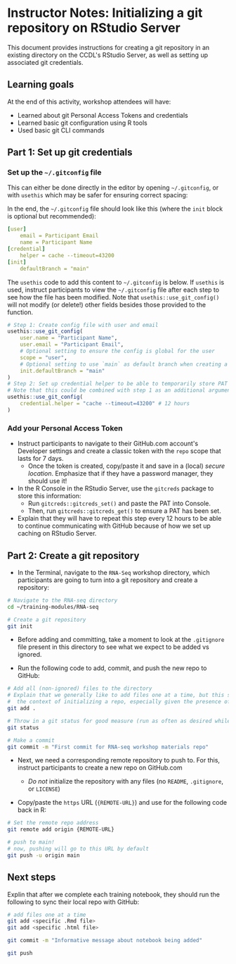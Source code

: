# Instructor Notes: Initializing a git repository on RStudio Server

This document provides instructions for creating a git repository in an existing directory on the CCDL's RStudio Server, as well as setting up associated git credentials.

## Learning goals

At the end of this activity, workshop attendees will have:

* Learned about git Personal Access Tokens and credentials
* Learned basic git configuration using R tools
* Used basic git CLI commands

## Part 1: Set up git credentials

### Set up the `~/.gitconfig` file

This can either be done directly in the editor by opening `~/.gitconfig`, or with `usethis` which may be safer for ensuring correct spacing:

In the end, the `~/.gitconfig` file should look like this (where the `init` block is optional but recommended):

```yml
[user]
    email = Participant Email
    name = Participant Name
[credential]
    helper = cache --timeout=43200
[init]
    defaultBranch = "main"
```

The `usethis` code to add this content to `~/.gitconfig` is below.
If `usethis` is used, instruct participants to view the `~/.gitconfig` file after each step to see how the file has been modified.
Note that `usethis::use_git_config()` will not modify (or delete!) other fields besides those provided to the function.

```r
# Step 1: Create config file with user and email
usethis::use_git_config(
    user.name = "Participant Name",
    user.email = "Participant Email",
    # Optional setting to ensure the config is global for the user
    scope = "user",
    # Optional setting to use `main` as default branch when creating a new repo
    init.defaultBranch = "main"
)
# Step 2: Set up credential helper to be able to temporarily store PAT on the server
# Note that this could be combined with step 1 as an additional argument
usethis::use_git_config(
    credential.helper = "cache --timeout=43200" # 12 hours
)
```

### Add your Personal Access Token

* Instruct participants to navigate to their GitHub.com account's Developer settings and create a classic token with the `repo` scope that lasts for 7 days.
  * Once the token is created, copy/paste it and save in a (local) _secure location_.
  Emphasize that if they have a password manager, they should use it!
* In the R Console in the RStudio Server, use the `gitcreds` package to store this information:
  * Run `gitcreds::gitcreds_set()` and paste the PAT into Console.
  * Then, run `gitcreds::gitcreds_get()` to ensure a PAT has been set.
* Explain that they will have to repeat this step every 12 hours to be able to continue communicating with GitHub because of how we set up caching on RStudio Server.

## Part 2: Create a git repository

* In the Terminal, navigate to the `RNA-Seq` workshop directory, which participants are going to turn into a git repository and create a repository:

```sh
# Navigate to the RNA-seq directory
cd ~/training-modules/RNA-seq

# Create a git repository
git init
```

* Before adding and committing, take a moment to look at the `.gitignore` file present in this directory to see what we expect to be added vs ignored.

* Run the following code to add, commit, and push the new repo to GitHub:
```sh
# Add all (non-ignored) files to the directory
# Explain that we generally like to add files one at a time, but this strategy is appropriate for
#  the context of initializing a repo, especially given the presence of the .gitignore file!
git add .

# Throw in a git status for good measure (run as often as desired while using git!)
git status

# Make a commit
git commit -m "First commit for RNA-seq workshop materials repo"
```

* Next, we need a corresponding remote repository to push to.
For this, instruct participants to create a new repo on GitHub.com
    * _Do not_ initialize the repository with any files (no `README`, `.gitignore`, or `LICENSE`)

* Copy/paste the `https` URL (`{REMOTE-URL}`) and use for the following code back in R:
```sh
# Set the remote repo address
git remote add origin {REMOTE-URL}

# push to main!
# now, pushing will go to this URL by default
git push -u origin main
```

## Next steps

Explin that after we complete each training notebook, they should run the following to sync their local repo with GitHub:

```sh
# add files one at a time
git add <specific .Rmd file>
git add <specific .html file>

git commit -m "Informative message about notebook being added"

git push
```
